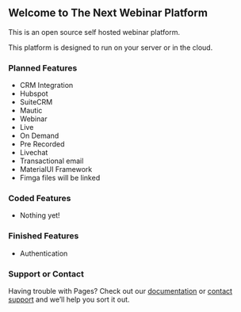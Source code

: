 ## Welcome to The Next Webinar Platform

This is an open source self hosted webinar platform. 

This platform is designed to run on your server or in the cloud. 


### Planned Features
- CRM Integration
 - Hubspot
 - SuiteCRM
 - Mautic
- Webinar
 - Live
 - On Demand
 - Pre Recorded
- Livechat
- Transactional email
- MaterialUI Framework
 - Fimga files will be linked

### Coded Features
- Nothing yet!

### Finished Features

- Authentication 

### Support or Contact

Having trouble with Pages? Check out our [documentation](https://docs.github.com/categories/github-pages-basics/) or [contact support](https://support.github.com/contact) and we’ll help you sort it out.
